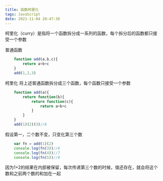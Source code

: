 ```yaml
---
title: 函数柯里化
tags: JavaScript
date: 2021-11-04 20:47:38
---
```


柯里化（curry）是指将一个函数拆分成一系列的函数，每个拆分后的函数都只接受一个参数

普通函数
```js
    function add(a,b,c){
        return a+b+c
    }
    add(1,2,3)
```
柯里化 将上述普通函数拆分成三个函数，每个函数只接受一个参数
```js
    function add(a){
        return function(b){
            return function(c){
                return a+b+c
            }
        }
    }
    add(1)(2)(3)//6
```
假设第一，二个数不变，只变化第三个数
```js
    var fn = add(1)(2)
    console.log(fn(3))//6
    console.log(fn(4))//7
    console.log(fn(5))//8
```
因为1+2的结果在内部被保留，每次传递第三个数的时候，值还存在，就会将这个数和之前两个数的和加在一起